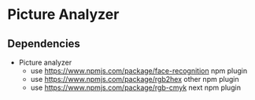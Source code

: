 # Picture Analyzer

## Dependencies

- Picture analyzer
    - use https://www.npmjs.com/package/face-recognition npm plugin
    - use https://www.npmjs.com/package/rgb2hex other npm plugin
    - use https://www.npmjs.com/package/rgb-cmyk next npm plugin

